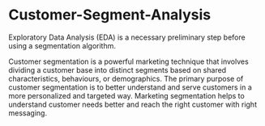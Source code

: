 # Customer-Segment-Analysis
Exploratory Data Analysis (EDA) is a necessary preliminary step before using a segmentation algorithm.

Customer segmentation is a powerful marketing technique that involves dividing a customer base into distinct segments based on shared characteristics, behaviours, or demographics. The primary purpose of customer segmentation is to better understand and serve customers in a more personalized and targeted way. Marketing segmentation helps to understand customer needs better and reach the right customer with right messaging.
